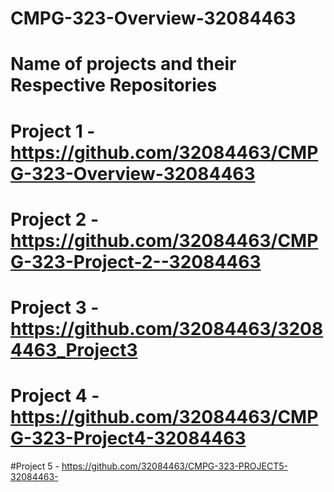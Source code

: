 # CMPG-323-Overview-32084463

# Name of projects and their Respective Repositories 
# Project 1 - https://github.com/32084463/CMPG-323-Overview-32084463 
# Project 2 - https://github.com/32084463/CMPG-323-Project-2--32084463
# Project 3 - https://github.com/32084463/32084463_Project3
# Project 4 - https://github.com/32084463/CMPG-323-Project4-32084463
#Project 5 - https://github.com/32084463/CMPG-323-PROJECT5-32084463-

